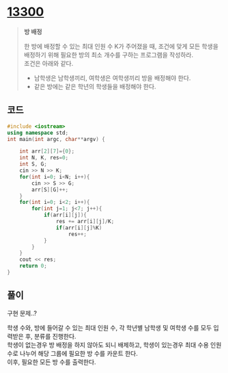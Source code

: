 # [13300](https://www.acmicpc.net/problem/13300)

> __방 배정__
>
> 한 방에 배정할 수 있는 최대 인원 수 K가 주어졌을 때, 조건에 맞게 모든 학생을 배정하기 위해 필요한 방의 최소 개수를 구하는 프로그램을 작성하라.  
> 조건은 아래와 같다.  
>
> - 남학생은 남학생끼리, 여학생은 여학생끼리 방을 배정해야 한다.  
> - 같은 방에는 같은 학년의 학생들을 배정해야 한다.  

## 코드

```c++
#include <iostream>
using namespace std;
int main(int argc, char**argv) {

    int arr[2][7]={0};
    int N, K, res=0;
    int S, G;
    cin >> N >> K;
    for(int i=0; i<N; i++){
        cin >> S >> G;
        arr[S][G]++;
    }
    for(int i=0; i<2; i++){
        for(int j=1; j<7; j++){
            if(arr[i][j]){
                res += arr[i][j]/K;
                if(arr[i][j]%K)
                    res++;
            }
        }
    }
    cout << res;
    return 0;
}
```

## 풀이

구현 문제..?

학생 수와, 방에 들어갈 수 있는 최대 인원 수, 각 학년별 남학생 및 여학생 수를 모두 입력받은 후, 분류를 진행한다.  
학생이 없는경우 방 배정을 하지 않아도 되니 배제하고, 학생이 있는경우 최대 수용 인원 수로 나누어 해당 그룹에 필요한 방 수를 카운트 한다.  
이후, 필요한 모든 방 수를 출력한다.  
